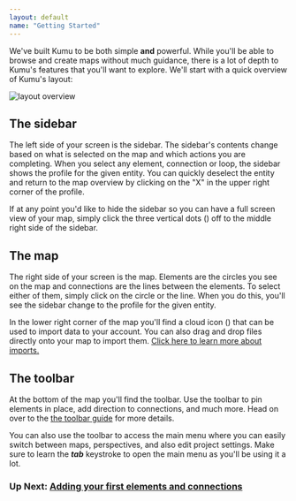 ```yaml
---
layout: default
name: "Getting Started"
---
```


We've built Kumu to be both simple **and** powerful. While you'll be able to browse and create maps without much guidance, there is a lot of depth to Kumu's features that you'll want to explore. We'll start with a quick overview of Kumu's layout:

![layout overview](/images/getting-started-overview.png)

## The sidebar

The left side of your screen is the sidebar. The sidebar's contents change based on what is selected on the map and which actions you are completing. When you select any element, connection or loop, the sidebar shows the profile for the given entity. You can quickly deselect the entity and return to the map overview by clicking on the "X" in the upper right corner of the profile.

If at any point you'd like to hide the sidebar so you can have a full screen view of your map, simply click the three vertical dots (<i class="fa fa-ellipsis-v"></i>) off to the middle right side of the sidebar.


## The map
The right side of your screen is the map. Elements are the circles you see on the map and connections are the lines between the elements. To select either of them, simply click on the circle or the line. When you do this, you'll see the sidebar change to the profile for the given entity.

In the lower right corner of the map you'll find a cloud icon (<i class="fa fa-cloud"></i>) that can be used to import data to your account. You can also drag and drop files directly onto your map to import them. [Click here to learn more about imports.](/basics/imports.html)

## The toolbar
At the bottom of the map you'll find the toolbar. Use the toolbar to pin elements in place, add direction to connections, and much more. Head on over to the [the toolbar guide](/guides/the-toolbar.html) for more details.

You can also use the toolbar to access the main menu  where you can easily switch between maps, perspectives, and also edit project settings. Make sure to learn the ***tab*** keystroke to open the main menu as you'll be using it a lot.

### Up Next: [Adding your first elements and connections](/basics/adding-elements.html)
